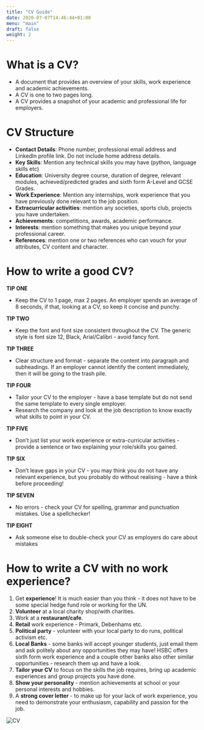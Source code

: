```yaml
---
title: "CV Guide"
date: 2020-07-07T14:46:44+01:00
menu: "main"
draft: false
weight: 2
---
```


<h1 class="ba bw2 f1 mt3 mb1 b--blue">What is a CV? </h1> 

- A document that provides an overview of your skills, work experience and academic achievements.
- A CV is one to two pages long.
- A CV provides a snapshot of your academic and professional life for employers.


<h1 class="ba bw2 f1 mt3 mb1 b--blue">CV Structure</h1> 

- **Contact Details**: Phone number, professional email address and LinkedIn profile link. Do not include home address details.
- **Key Skills**: Mention any technical skills you may have (python, language skills etc)
- **Education**: University degree course, duration of degree, relevant modules, achieved/predicted grades and sixth form A-Level and GCSE Grades.
- **Work Experience**: Mention any internships, work experience that you have previously done relevant to the job position.
- **Extracurricular activities**: mention any societies, sports club, projects you have undertaken.
- **Achievements**: competitions, awards, academic performance.
- **Interests**: mention something that makes you unique beyond your professional career.
- **References**: mention one or two references who can vouch for your attributes, CV content and character.


<h1 class="ba bw2 f1 mt3 mb1 b--blue">How to write a good CV?</h1> 

**TIP ONE**
- Keep the CV to 1 page, max 2 pages. An employer spends an average of 8 seconds, if that, looking at a CV, so keep it concise and punchy.

**TIP TWO**
- Keep the font and font size consistent throughout the CV. The generic style is font size 12, Black, Arial/Calibri - avoid fancy font.

**TIP THREE**
- Clear structure and format - separate the content into paragraph and subheadings. If an employer cannot identify the content immediately, then it will be going to the trash pile.

**TIP FOUR**
- Tailor your CV to the employer - have a base template but do not send the same template to every single employer. 
- Research the company and look at the job description to know exactly what skills to point in your CV.

**TIP FIVE**
- Don’t just list your work experience or extra-curricular activities - provide a sentence or two explaining your role/skills you gained.

**TIP SIX**
- Don’t leave gaps in your CV - you may think you do not have any relevant experience, but you probably do without realising - have a think before proceeding!

**TIP SEVEN**
- No errors - check your CV for spelling, grammar and punctuation mistakes. Use a spellchecker!

**TIP EIGHT**
- Ask someone else to double-check your CV as employers do care about mistakes


<h1 class="ba bw2 f1 mt3 mb1 b--blue">How to write a CV with no work experience?</h1> 

1. Get **experience**! It is much easier than you think - it does not have to be some special hedge fund role or working for the UN.
2. **Volunteer** at a local charity shop/with charities.
3. Work at a **restaurant/cafe**.
4. **Retail** work experience - Primark, Debenhams etc.
5. **Political party** - volunteer with your local party to do runs, political activism etc.
6. **Local Banks** - some banks will accept younger students, just email them and ask politely about any opportunities they may have! HSBC offers sixth form work experience and a couple other banks also other similar opportunities - research them up and have a look.
7. **Tailor your CV** to focus on the skills the job requires, bring up academic experiences and group projects you have done.
8. **Show your personality** - mention achievements at school or your personal interests and hobbies.
9. A **strong cover letter** - to make up for your lack of work experience, you need to demonstrate your enthusiasm, capability and passion for the job.

 ![CV](/CV.jpg)
